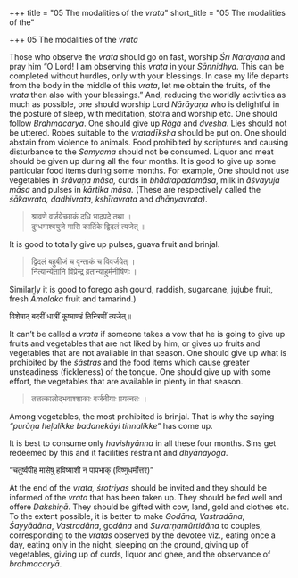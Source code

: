 +++
title = "05 The modalities of the *vrata*"
short_title = "05 The modalities of the"

+++
05 The modalities of the *vrata*


Those who observe the *vrata* should go on fast, worship *Śrī Nārāyaṇa* and pray him “O Lord\! I am observing this *vrata* in your *Sānnidhya*. This can be completed without hurdles, only with your blessings. In case my life departs from the body in the middle of this *vrata*, let me obtain the fruits, of the *vrata* then also with your blessings.” And, reducing the worldly activities as much as possible, one should worship Lord *Nārāyaṇa* who is delightful in the posture of sleep, with meditation, stotra and worship etc. One should follow *Brahmacarya*. One should give up *Rāga* and *dvesha*. Lies should not be uttered. Robes suitable to the *vratadīksha* should be put on. One should abstain from violence to animals. Food prohibited by scriptures and causing disturbance to the *Samyama* should not be consumed. Liquor and meat should be given up during all the four months. It is good to give up some particular food items during some months. For example, One should not use vegetables in *śrāvaṇa māsa,* curds in *bhādrapadamāsa*, milk in *āśvayuja māsa* and pulses in *kārtika māsa.* \(These are respectively called the *śākavrata, dadhivrata*, *kshīravrata* and *dhānyavrata\)*.

> श्रावणे वर्जयेच्छाकं दधि भाद्रपदे तथा ।   
> दुग्धमाश्वयुजे मासि कार्तिके द्विदलं त्यजेत् ॥ 

It is good to totally give up pulses, guava fruit and brinjal.

> द्विदलं बहुबीजं च वृन्ताकं च विवर्जयेत् ।   
> नित्यान्येतानि विप्रेन्द्र व्रतान्याहुर्मनीषिणः ॥ 

Similarly it is good to forego ash gourd, raddish, sugarcane, jujube fruit, fresh *Āmalaka* fruit and tamarind.\)

विशेषाद् बदरीं धात्रीं कूष्माण्डं तिन्त्रिणीं त्यजेत्॥

It can’t be called a *vrata* if someone takes a vow that he is going to give up fruits and vegetables that are not liked by him, or gives up fruits and vegetables that are not available in that season. One should give up what is prohibited by the *śāstras* and the food items which cause greater unsteadiness \(fickleness\) of the tongue. One should give up with some effort, the vegetables that are available in plenty in that season.

> तत्तत्कालोद्भवाश्शाकाः वर्जनीयाः प्रयत्नतः । 

Among vegetables, the most prohibited is brinjal. That is why the saying *“purāṇa heḷalikke badanekāyi tinnalikke”* has come up.

It is best to consume only *havishyānna* in all these four months. Sins get redeemed by this and it facilities restraint and *dhyānayoga*.

“चतुर्ष्वपीह मासेषु हविष्याशी न पापभाक् \(विष्णुधर्मोत्तर\)”

At the end of the *vrata, śrotriyas* should be invited and they should be informed of the *vrata* that has been taken up. They should be fed well and offere *Dakshiṇā*. They should be gifted with cow, land, gold and clothes etc. To the extent possible, it is better to make *Godāna*, *Vastradāna*, *Śayyādāna*, *Vastradāna*, go*dāna* and *Suvarṇamūrtidāna* to couples, corresponding to the *vratas* observed by the devotee viz., eating once a day, eating only in the night, sleeping on the ground, giving up of vegetables, giving up of curds, liquor and ghee, and the observance of *brahmacaryā*.
